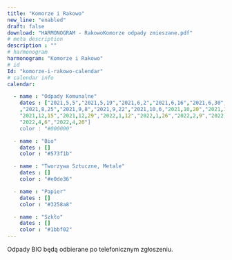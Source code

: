 ```yaml
---
title: "Komorze i Rakowo"
new_line: "enabled"
draft: false
download: "HARMONOGRAM - RakowoKomorze odpady zmieszane.pdf"
# meta description
description : ""
# harmonogram
harmonogram: "Komorze i Rakowo"
# id
Id: "komorze-i-rakowo-calendar"
# calendar info
calendar:

  - name : "Odpady Komunalne"
    dates : ["2021,5,5","2021,5,19","2021,6,2","2021,6,16","2021,6,30","2021,7,14","2021,7,28","2021,8,11"
    ,"2021,8,25","2021,9,8","2021,9,22","2021,10,6,"2021,10,20","2021,11,3","2021,11,17","2021,12,1",
    "2021,12,15","2021,12,29","2022,1,12","2022,1,26","2022,2,9","2022,2,23","2022,3,9","2022,3,23",
    "2022,4,6","2022,4,20"]
    color : "#000000"

  - name : "Bio"
    dates : []
    color : "#573f1b"

  - name : "Tworzywa Sztuczne, Metale"
    dates : []
    color : "#e0de36"

  - name : "Papier"
    dates : []
    color : "#3258a8"

  - name : "Szkło"
    dates : []
    color : "#1bbf02"
---
```


Odpady BIO będą odbierane po telefonicznym zgłoszeniu.

